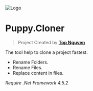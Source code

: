 ﻿![Logo](favicon.ico)
# Puppy.Cloner
> Project Created by [**Top Nguyen**](http://topnguyen.net)

The tool help to clone a project fastest.
- Rename Folders.
- Rename Files.
- Replace content in files.

*Require .Net Framework 4.5.2*